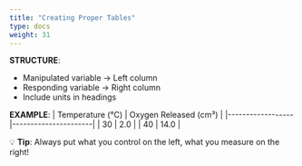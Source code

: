 ```yaml
---
title: "Creating Proper Tables"
type: docs
weight: 31
---
```


**STRUCTURE**:
- Manipulated variable → Left column
- Responding variable → Right column
- Include units in headings

**EXAMPLE**:
| Temperature (°C) | Oxygen Released (cm³) |
|------------------|----------------------|
| 30              | 2.0                  |
| 40              | 14.0                 |

💡 **Tip**: Always put what you control on the left, what you measure on the right!